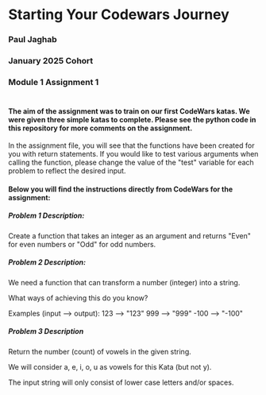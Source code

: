 # Starting Your Codewars Journey

### Paul Jaghab
### January 2025 Cohort
### Module 1 Assignment 1 <br><br>
  
#### The aim of the assignment was to train on our first CodeWars katas. We were given three simple katas to complete. Please see the python code in this repository for more comments on the assignment.

In the assignment file, you will see that the functions have been created for you with return statements. If you would like to test various arguments when calling the function, please change the value of the "test" variable for each problem to reflect the desired input.

#### Below you will find the instructions directly from CodeWars for the assignment:


##### Problem 1 Description:
Create a function that takes an integer as an argument and returns "Even" for even numbers or "Odd" for odd numbers.

##### Problem 2 Description:
We need a function that can transform a number (integer) into a string.

What ways of achieving this do you know?

Examples (input --> output):
123  --> "123"
999  --> "999"
-100 --> "-100"

##### Problem 3 Description
Return the number (count) of vowels in the given string.

We will consider a, e, i, o, u as vowels for this Kata (but not y).

The input string will only consist of lower case letters and/or spaces.
